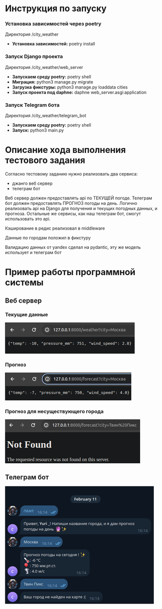 # Инструкция по запуску

### Установка зависимостей через poetry
Директория /city_weather
- **Установка зависимостей:** poetry install

### Запуск Django проекта
Директория /city_weather/web_server
- **Запускаем среду poetry:** poetry shell
- **Миграция:**  python3 manage.py migrate
- **Загрузка фикстуры:** python3 manage.py loaddata cities
- **Запуск проекта под daphne:** 
daphne web_server.asgi:application

### Запуск Telegram бота
Директория /city_weather/telegram_bot
- **Запускаем среду poetry:** poetry shell
- **Запуск:** python3 main.py

# Описание хода выполнения тестового задания

Согласно тестовому заданию нужно реализовать два сервиса:
- джанго веб сервер
- телеграм бот

Веб сервер должен предоставлять api по ТЕКУЩЕЙ погоде.
Телеграм бот должен предоставлять ПРОГНОЗ погоды на день.
Логично реализовать api на Django для получения и текущих погодных данных, и прогноза. 
Остальные же сервисы, как наш телеграм бот, смогут использовать это api. 

Кэширование в редис реализовал в middleware

Данные по городам положил в фикстуру

Валидацию данных от yandex сделал на pydantic, эту же модель использует и телеграм бот

# Пример работы программной системы

## Веб сервер

### Текущие данные

![img.png](img.png)

### Прогноз

![img_1.png](img_1.png)

### Прогноз для несуществующего города

![img_2.png](img_2.png)

## Телеграм бот

![img_4.png](img_4.png)




